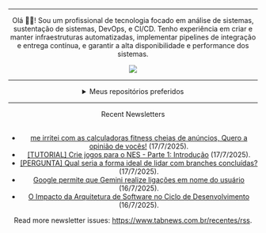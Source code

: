 <div align="center">
<hr>
<p>Olá 👋🏾! Sou um profissional de tecnologia focado em análise de sistemas, sustentação de sistemas, DevOps, e CI/CD. Tenho experiência em criar e manter infraestruturas automatizadas, implementar pipelines de integração e entrega contínua, e garantir a alta disponibilidade e performance dos sistemas.</p>
  <img src="https://media.giphy.com/media/yAGIvCiwPJn5C/giphy.gif">
<hr>
  <details>
  <summary>Meus repositórios preferidos</summary>
  <br />
  Alguns dos meus melhores repositórios:
  <br />
<br />
  <ul><li><a href=https://github.com/commitgeist/aluratube target="_blank" rel="noopener noreferrer">commitgeist/aluratube</a> (<b>0</b> ✨ and <b>0</b> 🍴): Aluratube - Desenvolvido durante a imersão React da Alura no final de 2022</li><li><a href=https://github.com/commitgeist/nlw-ia target="_blank" rel="noopener noreferrer">commitgeist/nlw-ia</a> (<b>0</b> ✨ and <b>0</b> 🍴): Projeto desenvolvido durante a NLW IA - Usando a API da OPENAI</li><li><a href=https://github.com/commitgeist/nlw-journey-ia target="_blank" rel="noopener noreferrer">commitgeist/nlw-journey-ia</a> (<b>0</b> ✨ and <b>0</b> 🍴): NLW IA - Agent de viagens usando python + langchain + GPT</li>
<li>More coming soon :).</li>
</ul>
  </details>
  <hr/>
    <summary>Recent Newsletters</summary>
  <br />
  <ul>
    <li><a href=https://www.tabnews.com.br/Farmalouco/me-irritei-com-as-calculadoras-fitness-cheias-de-anuncios-quero-a-opiniao-de-voces target="_blank" rel="noopener noreferrer">me irritei com as calculadoras fitness cheias de anúncios, Quero a opinião de vocês!</a> (17/7/2025).</li><li><a href=https://www.tabnews.com.br/GustavoFurtadoFatality/tutorial-crie-um-jogo-pro-nes-parte-1-introducao target="_blank" rel="noopener noreferrer">[TUTORIAL] Crie jogos para o NES - Parte 1: Introdução</a> (17/7/2025).</li><li><a href=https://www.tabnews.com.br/jLucasHoff/pergunta-qual-seria-a-forma-ideal-de-lidar-com-branches-concluidas target="_blank" rel="noopener noreferrer">[PERGUNTA] Qual seria a forma ideal de lidar com branches concluídas?</a> (17/7/2025).</li><li><a href=https://www.tabnews.com.br/NewsletterOficial/google-permite-que-gemini-realize-ligacoes-em-nome-do-usuario target="_blank" rel="noopener noreferrer">Google permite que Gemini realize ligações em nome do usuário</a> (16/7/2025).</li><li><a href=https://www.tabnews.com.br/brenodemoraes/o-impacto-da-arquitetura-de-software-no-ciclo-de-desenvolvimento target="_blank" rel="noopener noreferrer">O Impacto da Arquitetura de Software no Ciclo de Desenvolvimento</a> (16/7/2025).</li>
  </ul>
<p>Read more newsletter issues: <a href="https://www.tabnews.com.br/recentes/rss">https://www.tabnews.com.br/recentes/rss</a>.</p>
  </details>
